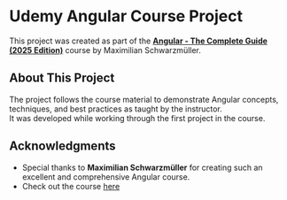 # Udemy Angular Course Project

This project was created as part of the [**Angular - The Complete Guide (2025 Edition)**](https://www.udemy.com/course/the-complete-guide-to-angular-2/) course by Maximilian Schwarzmüller.

## About This Project

The project follows the course material to demonstrate Angular concepts, techniques, and best practices as taught by the instructor.  
It was developed while working through the first project in the course.

## Acknowledgments

- Special thanks to **Maximilian Schwarzmüller** for creating such an excellent and comprehensive Angular course.
- Check out the course [here](https://www.udemy.com/course/the-complete-guide-to-angular-2/)
